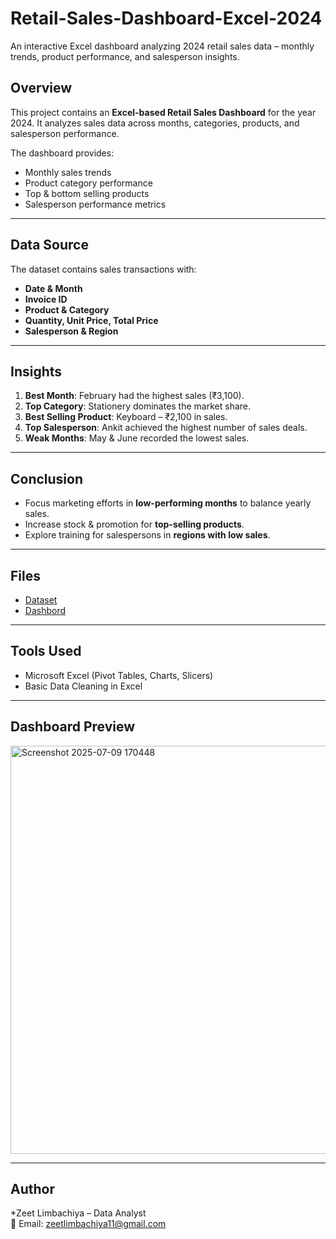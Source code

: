 # Retail-Sales-Dashboard-Excel-2024
An interactive Excel dashboard analyzing 2024 retail sales data – monthly trends, product performance, and salesperson insights.

## Overview
This project contains an **Excel-based Retail Sales Dashboard** for the year 2024. 
It analyzes sales data across months, categories, products, and salesperson performance.

The dashboard provides:
- Monthly sales trends
- Product category performance
- Top & bottom selling products
- Salesperson performance metrics

---

## Data Source
The dataset contains sales transactions with:
- **Date & Month**
- **Invoice ID**
- **Product & Category**
- **Quantity, Unit Price, Total Price**
- **Salesperson & Region**

---

## Insights
1. **Best Month**: February had the highest sales (₹3,100).
2. **Top Category**: Stationery dominates the market share.
3. **Best Selling Product**: Keyboard – ₹2,100 in sales.
4. **Top Salesperson**: Ankit achieved the highest number of sales deals.
5. **Weak Months**: May & June recorded the lowest sales.

---

## Conclusion
- Focus marketing efforts in **low-performing months** to balance yearly sales.
- Increase stock & promotion for **top-selling products**.
- Explore training for salespersons in **regions with low sales**.

---

## Files

- <a href="https://github.com/zeet0311/Retail-Sales-Dashboard-Excel-2024/blob/main/Retail%20store%20project.xlsx">Dataset</a>
- <a href="https://github.com/zeet0311/Retail-Sales-Dashboard-Excel-2024/blob/main/Screenshot%202025-07-09%20170448.png">Dashbord</a>

---

## Tools Used
- Microsoft Excel (Pivot Tables, Charts, Slicers)
- Basic Data Cleaning in Excel

---

## Dashboard Preview
<img width="1836" height="653" alt="Screenshot 2025-07-09 170448" src="https://github.com/user-attachments/assets/2763f9a1-7bd9-4ae3-9ad4-20716a73eba8" />


---

## Author
*Zeet Limbachiya – Data Analyst  
📧 Email: zeetlimbachiya11@gmail.com
